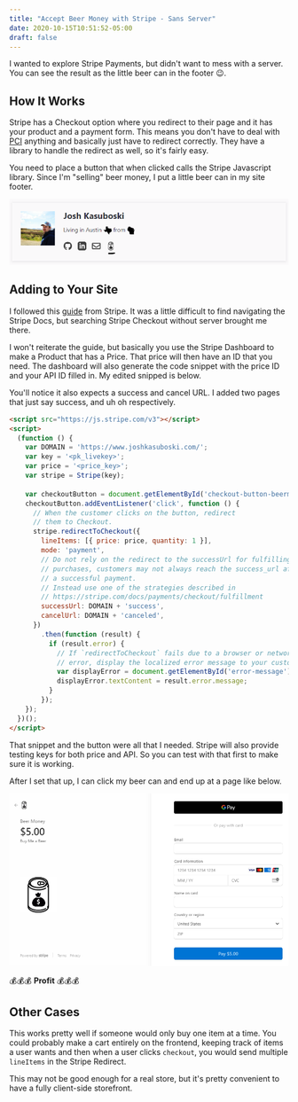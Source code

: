 ```yaml
---
title: "Accept Beer Money with Stripe - Sans Server"
date: 2020-10-15T10:51:52-05:00
draft: false
---
```


I wanted to explore Stripe Payments, but didn't want to mess with a server. You can see the result as the little beer can in the footer 😉.

<!--more-->

## How It Works
Stripe has a Checkout option where you redirect to their page and it has your product and a payment form. This means you don't have to deal with [PCI](https://www.pcisecuritystandards.org/) anything and basically just have to redirect correctly. They have a library to handle the redirect as well, so it's fairly easy.

You need to place a button that when clicked calls the Stripe Javascript library. Since I'm "selling" beer money, I put a little beer can in my site footer.

![footer-beercan](footer-beercan.png)

## Adding to Your Site
I followed this [guide](https://stripe.com/docs/payments/checkout/client) from Stripe. It was a little difficult to find navigating the Stripe Docs, but searching Stripe Checkout without server brought me there.

I won't reiterate the guide, but basically you use the Stripe Dashboard to make a Product that has a Price. That price will then have an ID that you need. The dashboard will also generate the code snippet with the price ID and your API ID filled in. My edited snipped is below.

You'll notice it also expects a success and cancel URL. I added two pages that just say success, and uh oh respectively.

```html
<script src="https://js.stripe.com/v3"></script>
<script>
  (function () {
    var DOMAIN = 'https://www.joshkasuboski.com/';
    var key = '<pk_livekey>';
    var price = '<price_key>';
    var stripe = Stripe(key);

    var checkoutButton = document.getElementById('checkout-button-beermoney');
    checkoutButton.addEventListener('click', function () {
      // When the customer clicks on the button, redirect
      // them to Checkout.
      stripe.redirectToCheckout({
        lineItems: [{ price: price, quantity: 1 }],
        mode: 'payment',
        // Do not rely on the redirect to the successUrl for fulfilling
        // purchases, customers may not always reach the success_url after
        // a successful payment.
        // Instead use one of the strategies described in
        // https://stripe.com/docs/payments/checkout/fulfillment
        successUrl: DOMAIN + 'success',
        cancelUrl: DOMAIN + 'canceled',
      })
        .then(function (result) {
          if (result.error) {
            // If `redirectToCheckout` fails due to a browser or network
            // error, display the localized error message to your customer.
            var displayError = document.getElementById('error-message');
            displayError.textContent = result.error.message;
          }
        });
    });
  })();
</script>
```

That snippet and the button were all that I needed. Stripe will also provide testing keys for both price and API. So you can test with that first to make sure it is working.

After I set that up, I can click my beer can and end up at a page like below.

![beer can checkout](beermoney-checkout.png)

💰💰💰 **Profit** 💰💰💰

## Other Cases
This works pretty well if someone would only buy one item at a time. You could probably make a cart entirely on the frontend, keeping track of items a user wants and then when a user clicks `checkout`, you would send multiple `lineItems` in the Stripe Redirect.

This may not be good enough for a real store, but it's pretty convenient to have a fully client-side storefront.